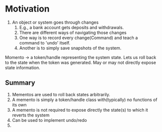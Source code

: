 # Motivation

1. An object or system goes through changes
   1. E.g., a bank account gets deposits and withdrawals.
   2. There are different ways of navigating those changes
   3. One way is to record every change(Command) and teach a command to 'undo' itself. 
   4. Another is to simply save snapshots of the system.

Momento -> a token/handle representing the system state. Lets us roll back to the state when the token was generated. May or may not
directly expose state information.

## Summary
1. Mementos are used to roll back states arbitrarily.
2. A memento is simply a token/handle class with(typically) no functions of its own
3. A memento is not required to expose directly the state(s) to which it reverts the system
4. Can be used to implement undo/redo
5. 